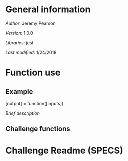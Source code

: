 # General information
_Author_: Jeremy Pearson

_Version_: 1.0.0

_Libraries_: jest

_Last modified_: 1/24/2018

# Function use

## Example
[output] = function([inputs])

_Brief description_

## Challenge functions

# Challenge Readme (SPECS)
